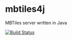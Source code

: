 mbtiles4j
=========

MBTiles server written in Java

[![Build Status](https://travis-ci.org/jtreml/mbtiles4j.png?branch=master)](https://travis-ci.org/jtreml/mbtiles4j)
